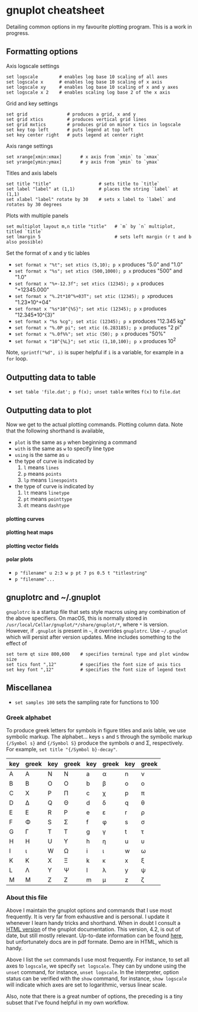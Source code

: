 # gnuplot cheatsheet 

Detailing common options in my favourite plotting program. This is a work in progress.



## Formatting options

Axis logscale settings

```
set logscale        # enables log base 10 scaling of all axes
set logscale x      # enables log base 10 scaling of x axis
set logscale xy     # enables log base 10 scaling of x and y axes
set logscale x 2    # enables scaling log base 2 of the x axis
```

Grid and key settings

```
set grid               # produces a grid, x and y
set grid xtics         # produces vertical grid lines
set grid mxtics        # produces grid on minor x tics in logscale
set key top left       # puts legend at top left
set key center right   # puts legend at center right
```

Axis range settings

```
set xrange[xmin:xmax]       # x axis from `xmin` to `xmax`
set yrange[ymin:ymax]       # y axis from `ymin` to `ymax`
```

Titles and axis labels

```
set title "title"                  # sets title to `title`
set label "label" at (1,1)         # places the string `label` at (1,1)
set xlabel "label" rotate by 30    # sets x label to `label` and rotates by 30 degrees
```

Plots with multiple panels

```
set multiplot layout m,n title "title"   # `m` by `n` multiplot, titled `title`
set lmargin 5                            # sets left margin (r t and b also possible)
```

Set the format of x and y tic lables

* `set format x "%t"; set xtics (5,10); p x` produces "5.0" and "1.0"
* `set format x "%s"; set xtics (500,1000); p x` produces "500" and "1.0"
* `set format x "%+-12.3f"; set xtics (12345); p x` produces "+12345.000"
* `set format x "%.2t*10^%+03T"; set xtic (12345); p x`produces "1.23*10^+04"
* `set format x "%s*10^{%S}"; set xtic (12345); p x` produces "12.345*10^{3}"
* `set format x "%s %cg"; set xtic (12345); p x` produces "12.345 kg"
* `set format x "%.0P pi"; set xtic (6.283185); p x` produces "2 pi"
* `set format x "%.0f%%"; set xtic (50); p x` produces "50%"
* `set format x "10^{%L}"; set xtic (1,10,100); p x` produces  10<sup>2</sup>

Note, `sprintf("%d", i)` is super helpful if `i` is a variable, for example in a `for` loop.

## Outputting data to table

* `set table 'file.dat'; p f(x); unset table` writes `f(x)` to `file.dat`


## Outputting data to plot

Now we get to the actual plotting commands. Plotting column data. Note that the following shorthand is available,

* `plot` is the same as `p` when beginning a command
* `with` is the same as `w` to specify line type
* `using` is the same as `u`
* the type of curve is indicated by
	1. `l` means `lines`
	2. `p` means `points`
	3. `lp` means `linespoints`
* the type of curve is indicated by
	1. `lt` means `linetype`
	2. `pt` means `pointtype`
	3. `dt` means `dashtype`


#### plotting curves
#### plotting heat maps
#### plotting vector fields
#### polar plots

* `p "filename" u 2:3 w p pt 7 ps 0.5 t "titlestring"`
* `p "filename"...`

## gnuplotrc and ~/.gnuplot

`gnuplotrc` is a startup file that sets style macros using any combination of the above specifiers. On macOS, this is normally stored in `/usr/local/Cellar/gnuplot/*/share/gnuplot/*`, where `*` is version. However, if `.gnuplot` is present in `~`, it overrides `gnuplotrc`. Use `~/.gnuplot` which will persist after version updates.  Mine includes something to the effect of

```
set term qt size 800,600    # specifies terminal type and plot window size
set tics font ",12"         # specifies the font size of axis tics
set key font ",12"          # specifies the font size of legend text
```

## Miscellanea

* `set samples 100` sets the sampling rate for functions to 100

### Greek alphabet

To produce greek letters for symbols in figure titles and axis lable, we use symbolic markup. The alphabet... keys `s` and `S` through the symbolic markup `{/Symbol s}` and `{/Symbol S}` produce the symbols &sigma; and &Sigma;, respectively. For example, `set title "{/Symbol b}-decay"`.

| key | greek | key | greek | key | greek | key | greek |
|-----|-------------|-----|-------------|-----|-------------|-----|-------------|
|  A  |  &Alpha;    |  N  |  &Nu;       |  a  |  &alpha;    |  n  |  &nu;       |
|  B  |  &Beta;     |  O  |  &Omicron;  |  b  |  &beta;     |  o  |  &omicron;  |
|  C  |  &Chi;      |  P  |  &Pi;       |  c  |  &chi;      |  p  |  &pi;       |
|  D  |  &Delta;    |  Q  |  &Theta;    |  d  |  &delta;    |  q  |  &theta;    |
|  E  |  &Epsilon;  |  R  |  &Rho;      |  e  |  &epsilon;  |  r  |  &rho;      |
|  F  |  &Phi;      |  S  |  &Sigma;    |  f  |  &phi;      |  s  |  &sigma;    |
|  G  |  &Gamma;    |  T  |  &Tau;      |  g  |  &gamma;    |  t  |  &tau;      |
|  H  |  &Eta;      |  U  |  &Upsilon;  |  h  |  &eta;      |  u  |  &upsilon;  |
|  I  |  &iota;     |  W  |  &Omega;    |  i  |  &iota;     |  w  |  &omega;    |
|  K  |  &Kappa;    |  X  |  &Xi;       |  k  |  &kappa;    |  x  |  &xi;       |
|  L  |  &Lambda;   |  Y  |  &Psi;      |  l  |  &lambda;   |  y  |  &psi;      |
|  M  |  &Mu;       |  Z  |  &Zeta;     |  m  |  &mu;       |  z  |  &zeta;     |

### About this file

Above I maintain the gnuplot options and commands that I use most frequently. It is very far from exhaustive and is personal. I update it whenever I learn handy tricks and shorthand. When in doubt I consult a [HTML version](http://web.mit.edu/gnuplot_v4.2/doc/htmldocs/node1.html) of the gnuplot documentation. This version, 4.2, is out of date, but still mostly relevant. Up-to-date information can be found [here](http://www.gnuplot.info/), but unfortunately docs are in pdf formate. Demo are in HTML, which is handy.


Above I list the `set` commands I use most frequently. For instance, to set all axes to `logscale`, we specify `set logscale`. They can by undone using the `unset` command, for instance, `unset logscale`. In the interpreter, option status can be verified with the `show` command, for instance, `show logscale` will indicate which axes are set to logarithmic, versus linear scale.

Also, note that there is a great number of options, the preceding is a tiny subset that I've found helpful in my own workflow.
